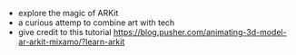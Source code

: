 * explore the magic of ARKit 
* a curious attemp to combine art with tech
* give credit to this tutorial https://blog.pusher.com/animating-3d-model-ar-arkit-mixamo/?learn-arkit
